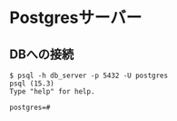 # Postgresサーバー

## DBへの接続

```console
$ psql -h db_server -p 5432 -U postgres
psql (15.3)
Type "help" for help.

postgres=#
```
